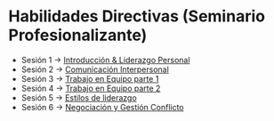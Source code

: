 # Habilidades Directivas (Seminario Profesionalizante)

- Sesión 1 -> [Introducción & Liderazgo Personal](pages/master_direccion_tecnologica/03_seminario_profesionalizado/sesion_1.md)
- Sesión 2 -> [Comunicación Interpersonal](pages/master_direccion_tecnologica/03_seminario_profesionalizado/sesion_2.md)
- Sesión 3 -> [Trabajo en Equipo parte 1](pages/master_direccion_tecnologica/03_seminario_profesionalizado/sesion_3.md)
- Sesión 4 -> [Trabajo en Equipo parte 2](pages/master_direccion_tecnologica/03_seminario_profesionalizado/sesion_4.md)
- Sesión 5 -> [Estilos de liderazgo](pages/master_direccion_tecnologica/03_seminario_profesionalizado/sesion_5.md)
- Sesión 6 -> [Negociación y Gestión Conflicto](sesion_6.md)
